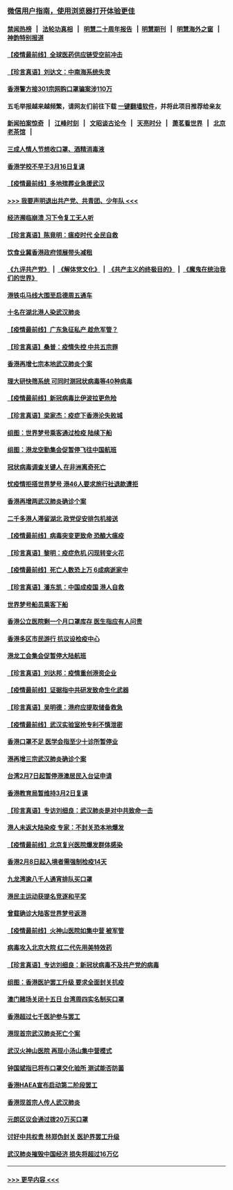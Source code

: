 ### [微信用户指南，使用浏览器打开体验更佳](https://github.com/gfw-breaker/banned-news1/blob/master/indexes/wechat-guide.md?t=0)
#### [禁闻热榜](热点新闻.md?t=0)  &nbsp;&nbsp;|&nbsp;&nbsp; [法轮功真相](https://github.com/gfw-breaker/truth/blob/master/README.md?t=0) &nbsp;&nbsp;|&nbsp;&nbsp; [明慧二十周年报告](https://github.com/gfw-breaker/mh-reports/blob/master/README.md?t=0) &nbsp;&nbsp;|&nbsp;&nbsp;[明慧期刊](https://github.com/gfw-breaker/mh-qikan) &nbsp;&nbsp;|&nbsp;&nbsp; [明慧海外之窗](https://github.com/gfw-breaker/mh-news/blob/master/README.md?t=0) &nbsp;&nbsp;|&nbsp;&nbsp; [神韵特别报道](https://github.com/gfw-breaker/mh-news/blob/master/shenyun.md?t=0)
#### [【疫情最前线】全球医药供应链受空前冲击](../pages/nsc415/n11869614.md?t=02161433) 
#### [【珍言真语】刘达文：中南海系统失灵](../pages/nsc415/n11869465.md?t=02161433) 
#### [香港警方接301宗网购口罩骗案涉110万](../pages/nsc415/n11867572.md?t=02161433) 
#### 五毛举报越来越频繁，请网友们前往下载 [一键翻墙软件](https://github.com/gfw-breaker/ssr-accounts)，并将此项目推荐给亲友
#### [新闻拍案惊奇](https://github.com/gfw-breaker/banned-news1/blob/master/pages/link4.md) &nbsp;&nbsp;|&nbsp;&nbsp; [江峰时刻](https://github.com/gfw-breaker/banned-news1/blob/master/pages/link4.md) &nbsp;&nbsp;|&nbsp;&nbsp; [文昭谈古论今](https://github.com/gfw-breaker/banned-news1/blob/master/pages/link4.md) &nbsp;&nbsp;|&nbsp;&nbsp; [天亮时分](https://github.com/gfw-breaker/banned-news1/blob/master/pages/link4.md) &nbsp;&nbsp;|&nbsp;&nbsp; [萧茗看世界](https://github.com/gfw-breaker/banned-news1/blob/master/pages/link4.md) &nbsp;&nbsp;|&nbsp;&nbsp; [北京老茶馆](https://github.com/gfw-breaker/banned-news1/blob/master/pages/link4.md) &nbsp;&nbsp;|&nbsp;&nbsp; 
#### [三成人情人节想收口罩、酒精消毒液](../pages/nsc415/n11867523.md?t=02161433) 
#### [香港学校不早于3月16日复课](../pages/nsc415/n11867498.md?t=02161433) 
#### [【疫情最前线】多地殡葬业急援武汉](../pages/nsc415/n11866914.md?t=02161433) 
#### [>>> 我要声明退出共产党、共青团、少年队 <<<](https://github.com/begood0513/goodnews/blob/master/quit/letter.md) 
#### [经济濒临崩溃 习下令复工无人听](../pages/nsc415/n11867269.md?t=02161433) 
#### [【珍言真语】陈竟明：瘟疫时代 全民自救](../pages/nsc415/n11866765.md?t=02161433) 
#### [饮食业冀香港政府领展带头减租](../pages/nsc415/n11864876.md?t=02161433) 
#### [《九评共产党》](https://github.com/begood0513/9ping.md/blob/master/README.md) &nbsp;|&nbsp; [《解体党文化》](../../../../jtdwh.md/blob/master/README.md)  &nbsp;|&nbsp; [《共产主义的终极目的》](../../../../gczydzjmd.md/blob/master/README.md) &nbsp;|&nbsp; [《魔鬼在统治我们的世界》](../../../../mgztzwmdsj.md/blob/master/README.md) 
#### [港铁屯马线大围至启德周五通车](../pages/nsc415/n11864842.md?t=02161433) 
#### [十名在湖北港人染武汉肺炎](../pages/nsc415/n11864807.md?t=02161433) 
#### [【疫情最前线】广东急征私产 趁危军管？](../pages/nsc415/n11864205.md?t=02161433) 
#### [【珍言真语】桑普：疫情失控 中共五宗罪](../pages/nsc415/n11864157.md?t=02161433) 
#### [香港再增七宗本地武汉肺炎个案](../pages/nsc415/n11862405.md?t=02161433) 
#### [理大研快筛系统 可同时测冠状病毒等40种病毒](../pages/nsc415/n11862376.md?t=02161433) 
#### [【疫情最前线】新冠病毒比伊波拉更危险](../pages/nsc415/n11862199.md?t=02161433) 
#### [【珍言真语】梁家杰：疫症下香港沦失败城](../pages/nsc415/n11861588.md?t=02161433) 
#### [组图：世界梦号乘客通过检疫 陆续下船](../pages/nsc415/n11858302.md?t=02161433) 
#### [组图：港龙空勤集会促暂停飞往中国航班](../pages/nsc415/n11858190.md?t=02161433) 
#### [冠状病毒调查关键人 在非洲离奇死亡](../pages/nsc415/n11859798.md?t=02161433) 
#### [忧疫情拒搭世界梦号 港46人要求旅行社退款遭拒](../pages/nsc415/n11859849.md?t=02161433) 
#### [香港再增两武汉肺炎确诊个案](../pages/nsc415/n11859833.md?t=02161433) 
#### [二千多港人滞留湖北 政党促安排包机接送](../pages/nsc415/n11859831.md?t=02161433) 
#### [【疫情最前线】病毒突变更致命 恐酿大瘟疫](../pages/nsc415/n11859604.md?t=02161433) 
#### [【珍言真语】黎明：疫症危机 闪现转变火花](../pages/nsc415/n11859199.md?t=02161433) 
#### [【疫情最前线】死亡人数恐上万 6成病逝家中](../pages/nsc415/n11856687.md?t=02161433) 
#### [【珍言真语】潘东凯：中国成疫国 港人自救](../pages/nsc415/n11856962.md?t=02161433) 
#### [世界梦号船员乘客下船](../pages/nsc415/n11856883.md?t=02161433) 
#### [香港公立医院剩一个月口罩库存 医生指应有人问责](../pages/nsc415/n11856875.md?t=02161433) 
#### [香港多区市民游行 抗议设检疫中心](../pages/nsc415/n11856866.md?t=02161433) 
#### [港龙工会集会促暂停大陆航班](../pages/nsc415/n11856840.md?t=02161433) 
#### [【珍言真语】刘达邦：疫情重创港资企业](../pages/nsc415/n11854274.md?t=02161433) 
#### [【疫情最前线】证据指中共研发致命生化武器](../pages/nsc415/n11853087.md?t=02161433) 
#### [【珍言真语】吴明德：港府应提取储备救急](../pages/nsc415/n11852734.md?t=02161433) 
#### [【疫情最前线】武汉实验室抢专利不慎泄密](../pages/nsc415/n11850310.md?t=02161433) 
#### [香港口罩不足 医学会指至少十诊所暂停业](../pages/nsc415/n11850301.md?t=02161433) 
#### [港再增三宗武汉肺炎确诊个案](../pages/nsc415/n11850328.md?t=02161433) 
#### [台湾2月7日起暂停港澳居民入台证申请](../pages/nsc415/n11850304.md?t=02161433) 
#### [香港教育局暂维持3月2日复课](../pages/nsc415/n11850260.md?t=02161433) 
#### [【珍言真语】专访刘细良：武汉肺炎是对中共致命一击](../pages/nsc415/n11849934.md?t=02161433) 
#### [港人未返大陆染疫 专家：不封关恐本地爆发](../pages/nsc415/n11848021.md?t=02161433) 
#### [【疫情最前线】北京复兴医院爆发群体感染](../pages/nsc415/n11847626.md?t=02161433) 
#### [香港2月8日起入境者需强制检疫14天](../pages/nsc415/n11847658.md?t=02161433) 
#### [九龙湾逾八千人通宵排队买口罩](../pages/nsc415/n11847647.md?t=02161433) 
#### [港民主运动获提名竞逐和平奖](../pages/nsc415/n11847633.md?t=02161433) 
#### [曾载确诊大陆客世界梦号返港](../pages/nsc415/n11847608.md?t=02161433) 
#### [【疫情最前线】火神山医院如集中营 被军管](../pages/nsc415/n11847524.md?t=02161433) 
#### [病毒攻入北京大院 红二代先用美特效药](../pages/nsc415/n11847427.md?t=02161433) 
#### [【珍言真语】专访刘细良：新冠状病毒不及共产党的病毒](../pages/nsc415/n11847164.md?t=02161433) 
#### [组图：香港医护罢工升级 要求全面封关抗疫](../pages/nsc415/n11844107.md?t=02161433) 
#### [澳门赌场关闭十五日 台湾周四实名制买口罩](../pages/nsc415/n11845083.md?t=02161433) 
#### [香港超过七千医护参与罢工](../pages/nsc415/n11845051.md?t=02161433) 
#### [港现首宗武汉肺炎死亡个案](../pages/nsc415/n11844998.md?t=02161433) 
#### [武汉火神山医院 再现小汤山集中营模式](../pages/nsc415/n11844763.md?t=02161433) 
#### [钟国斌指已将布口罩交化验所 测试能否防菌](../pages/nsc415/n11842783.md?t=02161433) 
#### [香港HAEA宣布启动第二阶段罢工](../pages/nsc415/n11842723.md?t=02161433) 
#### [香港现首宗人传人武汉肺炎](../pages/nsc415/n11842766.md?t=02161433) 
#### [元朗区议会通过拨20万买口罩](../pages/nsc415/n11842754.md?t=02161433) 
#### [讨好中共权贵 林郑伪封关 医护界罢工升级](../pages/nsc415/n11842359.md?t=02161433) 
#### [武汉肺炎摧毁中国经济 损失将超过16万亿](../pages/nsc415/n11839723.md?t=02161433) 

----
#### [ >>> 更早内容 <<< ](../indexes/nsc415-earlier.md)
